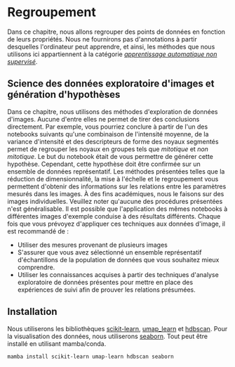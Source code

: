# Regroupement
Dans ce chapitre, nous allons regrouper des points de données en fonction de leurs propriétés. Nous ne fournirons pas d'annotations à partir desquelles l'ordinateur peut apprendre, et ainsi, les méthodes que nous utilisons ici appartiennent à la catégorie [_apprentissage automatique non supervisé_](https://en.wikipedia.org/wiki/Unsupervised_learning).

## Science des données exploratoire d'images et génération d'hypothèses
Dans ce chapitre, nous utilisons des méthodes d'exploration de données d'images. Aucune d'entre elles ne permet de tirer des conclusions directement. Par exemple, vous pourriez conclure à partir de l'un des notebooks suivants qu'une combinaison de l'intensité moyenne, de la variance d'intensité et des descripteurs de forme des noyaux segmentés permet de regrouper les noyaux en groupes tels que _mitotique_ et _non mitotique_. Le but du notebook était de vous permettre de générer cette hypothèse. Cependant, cette hypothèse doit être confirmée sur un ensemble de données représentatif.
Les méthodes présentées telles que la réduction de dimensionnalité, la mise à l'échelle et le regroupement vous permettent d'obtenir des informations sur les relations entre les paramètres mesurés dans les images. À des fins académiques, nous le faisons sur des images individuelles. Veuillez noter qu'aucune des procédures présentées n'est généralisable. Il est possible que l'application des mêmes notebooks à différentes images d'exemple conduise à des résultats différents. Chaque fois que vous prévoyez d'appliquer ces techniques aux données d'image, il est recommandé de :
* Utiliser des mesures provenant de plusieurs images
* S'assurer que vous avez sélectionné un ensemble représentatif d'échantillons de la population de données que vous souhaitez mieux comprendre.
* Utiliser les connaissances acquises à partir des techniques d'analyse exploratoire de données présentes pour mettre en place des expériences de suivi afin de prouver les relations présumées.

## Installation
Nous utiliserons les bibliothèques [scikit-learn](https://scikit-learn.org/), [umap_learn](https://umap-learn.readthedocs.io/) et [hdbscan](https://hdbscan.readthedocs.io/). Pour la visualisation des données, nous utiliserons [seaborn](https://seaborn.pydata.org/).
Tout peut être installé en utilisant mamba/conda.

```
mamba install scikit-learn umap-learn hdbscan seaborn
```